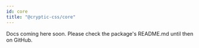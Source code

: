 ```yaml
---
id: core
title: "@cryptic-css/core"
---
```


Docs coming here soon. Please check the package's README.md until then on GitHub.